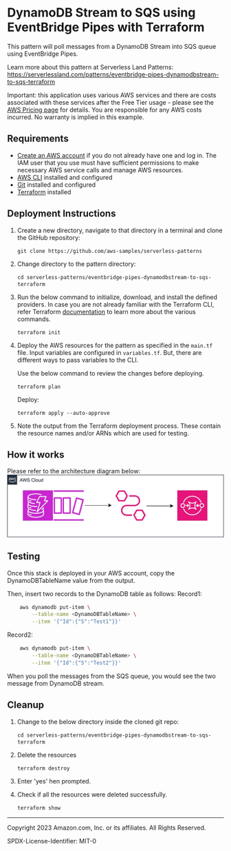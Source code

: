 # DynamoDB Stream to SQS using EventBridge Pipes with Terraform

This pattern will poll messages from a DynamoDB Stream into SQS queue using EventBridge Pipes.



Learn more about this pattern at Serverless Land Patterns: https://serverlessland.com/patterns/eventbridge-pipes-dynamodbstream-to-sqs-terraform

Important: this application uses various AWS services and there are costs associated with these services after the Free Tier usage - please see the [AWS Pricing page](https://aws.amazon.com/pricing/) for details. You are responsible for any AWS costs incurred. No warranty is implied in this example.

## Requirements

* [Create an AWS account](https://portal.aws.amazon.com/gp/aws/developer/registration/index.html) if you do not already have one and log in. The IAM user that you use must have sufficient permissions to make necessary AWS service calls and manage AWS resources.
* [AWS CLI](https://docs.aws.amazon.com/cli/latest/userguide/install-cliv2.html) installed and configured
* [Git](https://git-scm.com/book/en/v2/Getting-Started-Installing-Git) installed and configured
* [Terraform](https://learn.hashicorp.com/tutorials/terraform/install-cli)  installed

## Deployment Instructions

1. Create a new directory, navigate to that directory in a terminal and clone the GitHub repository:
    ``` 
    git clone https://github.com/aws-samples/serverless-patterns
    ```
2. Change directory to the pattern directory:
    ```
    cd serverless-patterns/eventbridge-pipes-dynamodbstream-to-sqs-terraform
    ```
3. Run the below command to initialize, download, and install the defined providers. In case you are not already familiar with the Terraform CLI, refer Terraform [documentation](https://www.terraform.io/cli/commands) to learn more about the various commands.
    ```
    terraform init
    ```
4.  Deploy the AWS resources for the pattern as specified in the `main.tf` file. Input variables are configured in `variables.tf`. But, there are different ways to pass variables to the CLI.

    Use the below command to review the changes before deploying.
    ```
    terraform plan
    ```
    Deploy:
    ```
    terraform apply --auto-approve
    ```
5. Note the output from the Terraform deployment process. These contain the resource names and/or ARNs which are used for testing.

## How it works

Please refer to the architecture diagram below:
![End to End Architecture](Architecture.jpg)

## Testing

Once this stack is deployed in your AWS account, copy the DynamoDBTableName value from the output.

Then, insert two records to the DynamoDB table as follows:
Record1:
```sh
    aws dynamodb put-item \
        --table-name <DynamoDBTableName> \
        --item '{"Id":{"S":"Test1"}}'
```

Record2:
```sh
    aws dynamodb put-item \
        --table-name <DynamoDBTableName> \
        --item '{"Id":{"S":"Test2"}}'
```

When you poll the messages from the SQS queue, you would see the two message from DynamoDB stream.

## Cleanup
 
1. Change to the below directory inside the cloned git repo:
    ```
    cd serverless-patterns/eventbridge-pipes-dynamodbstream-to-sqs-terraform
    ```
2. Delete the resources
    ```bash
    terraform destroy
    ```
3. Enter 'yes' hen prompted.

4. Check if all the resources were deleted successfully.
    ```bash
    terraform show
    ```
----
Copyright 2023 Amazon.com, Inc. or its affiliates. All Rights Reserved.

SPDX-License-Identifier: MIT-0